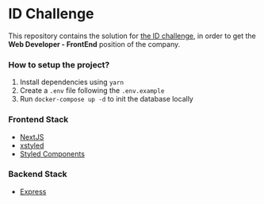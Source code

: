 # ID Challenge

This repository contains the solution for
[the ID challenge](https://www.notion.so/Reto-chat-an-nimo-1ad4ccfb508f447c90171914545f365a),
in order to get the **Web Developer - FrontEnd** position of the company.

### How to setup the project?

1. Install dependencies using `yarn`
2. Create a `.env` file following the `.env.example`
3. Run `docker-compose up -d` to init the database locally

### Frontend Stack

- [NextJS](https://nextjs.org/)
- [xstyled](https://xstyled.dev/)
- [Styled Components](https://www.styled-components.com/)

### Backend Stack

- [Express](https://expressjs.com/)
